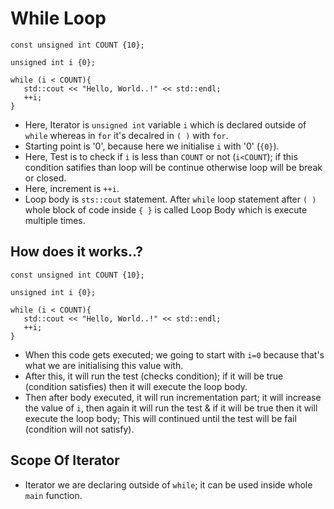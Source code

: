 # While Loop

 ```
 const unsigned int COUNT {10};

 unsigned int i {0};

 while (i < COUNT){
    std::cout << "Hello, World..!" << std::endl;
    ++i;
 }
 ```

 * Here, Iterator is `unsigned int` variable `i` which is declared outside of `while` whereas in `for` it's decalred in `( )` with `for`.
 * Starting point is '0', because here we initialise `i` with '0' (`{0}`).
 * Here, Test is to check if `i` is less than `COUNT` or not (`i<COUNT`); if this condition satifies than loop will be continue otherwise loop will be break or closed.
 * Here, increment is `++i`.
 * Loop body is `sts::cout` statement. After `while` loop statement after `( )` whole block of code inside `{ }` is called Loop Body which is execute multiple times.

 ## How does it works..?

 ```
 const unsigned int COUNT {10};

 unsigned int i {0};

 while (i < COUNT){
    std::cout << "Hello, World..!" << std::endl;
    ++i;
 }
 ```

 * When this code gets executed; we going to start with `i=0` because that's what we are initialising this value with.
 * After this, it will run the test (checks condition); if it will be true (condition satisfies) then it will execute the loop body.
 * Then after body executed, it will run incrementation part; it will increase the value of `i`, then again it will run the test & if it will be true then it will execute the loop body; This will continued until the test will be fail (condition will not satisfy).

 ## Scope Of Iterator

 * Iterator we are declaring outside of `while`; it can be used inside whole `main` function.